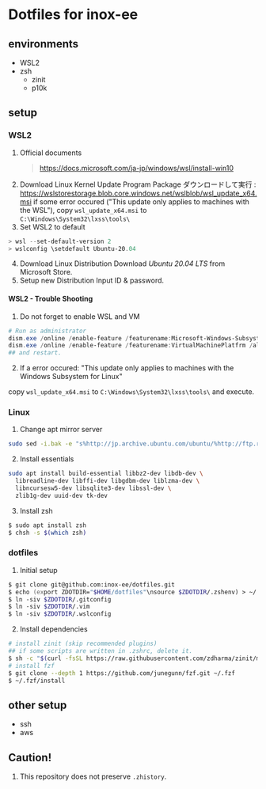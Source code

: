 # Dotfiles for inox-ee

## environments

- WSL2
- zsh
  - zinit
  - p10k

## setup

### WSL2

1. Official documents
   > <https://docs.microsoft.com/ja-jp/windows/wsl/install-win10>
2. Download Linux Kernel Update Program Package
   ダウンロードして実行 : <https://wslstorestorage.blob.core.windows.net/wslblob/wsl_update_x64.msi>
   if some error occured ("This update only applies to machines with the WSL"), copy `wsl_update_x64.msi` to `C:\Windows\System32\lxss\tools\`
3. Set WSL2 to default

```powershell
> wsl --set-default-version 2
> wslconfig \setdefault Ubuntu-20.04
```

4. Download Linux Distribution
   Download _Ubuntu 20.04 LTS_ from Microsoft Store.
5. Setup new Distribution
   Input ID & password.

#### WSL2 - Trouble Shooting

1. Do not forget to enable WSL and VM

```powershell
# Run as administrator
dism.exe /online /enable-feature /featurename:Microsoft-Windows-Subsystem-Linux /all /norestart
dism.exe /online /enable-feature /featurename:VirtualMachinePlatfrm /all /norestart
## and restart.
```

2. If a error occured: "This update only applies to machines with the Windows Subsystem for Linux"

copy `wsl_update_x64.msi` to `C:\Windows\System32\lxss\tools\` and execute.

### Linux

1. Change apt mirror server

```sh
sudo sed -i.bak -e "s%http://jp.archive.ubuntu.com/ubuntu/%http://ftp.riken.go.jp/Linux/ubuntu/%g" /etc/apt/sources.list
```

2. Install essentials

```bash
sudo apt install build-essential libbz2-dev libdb-dev \
  libreadline-dev libffi-dev libgdbm-dev liblzma-dev \
  libncursesw5-dev libsqlite3-dev libssl-dev \
  zlib1g-dev uuid-dev tk-dev
```

3. Install zsh

```bash
$ sudo apt install zsh
$ chsh -s $(which zsh)
```

### dotfiles

1. Initial setup

```zsh
$ git clone git@github.com:inox-ee/dotfiles.git
$ echo (export ZDOTDIR="$HOME/dotfiles"\nsource $ZDOTDIR/.zshenv) > ~/.zshenv
$ ln -siv $ZDOTDIR/.gitconfig
$ ln -siv $ZDOTDIR/.vim
$ ln -siv $ZDOTDIR/.wslconfig
```

2. Install dependencies

```zsh
# install zinit (skip recommended plugins)
## if some scripts are written in .zshrc, delete it.
$ sh -c "$(curl -fsSL https://raw.githubusercontent.com/zdharma/zinit/master/doc/install.sh)"
# install fzf
$ git clone --depth 1 https://github.com/junegunn/fzf.git ~/.fzf
$ ~/.fzf/install
```

## other setup

- ssh
- aws

## Caution!

1. This repository does not preserve `.zhistory`.

